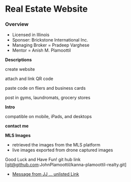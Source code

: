 # Real Estate Website

### Overview

- Licensed in Illinois
- Sponser: Brickstone International Inc.
- Managing Broker = Pradeep Varghese
- Mentor = Anish M. Plamoottil

**Descriptions**

create website

attach and link QR code

paste code on fliers and business cards

post in gyms, laundromats, grocery stores

**Intro**

compatible on mobile, iPads, and desktops

**contact me**

**MLS Images**

- retrieved the images from the MLS platform
- live images exported from drone captured images

Good Luck and Have Fun!
git hub link [git@github.com:JohnPlamoottil/kanna-plamoottil-realty.git]

- [Message from JJ ... unlisted Link](...)
